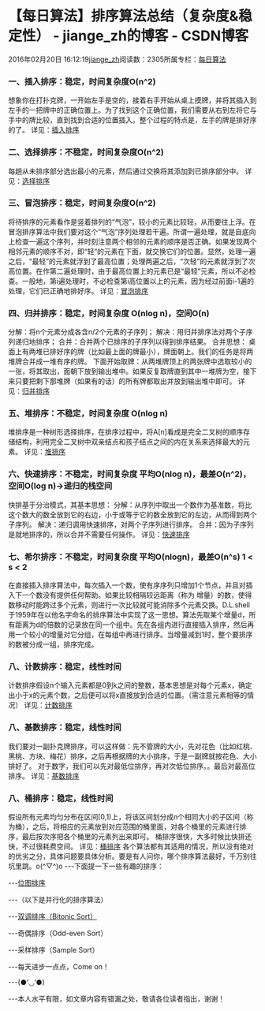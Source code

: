 
# 【每日算法】排序算法总结（复杂度&稳定性） - jiange_zh的博客 - CSDN博客


2016年02月20日 16:12:19[jiange_zh](https://me.csdn.net/jiange_zh)阅读数：2305所属专栏：[每日算法](https://blog.csdn.net/column/details/algorithmeveryday.html)



### 一、插入排序：稳定，时间复杂度O(n^2)
想象你在打扑克牌，一开始左手是空的，接着右手开始从桌上摸牌，并将其插入到左手的一把牌中的正确位置上。为了找到这个正确位置，我们需要从右到左将它与手中的牌比较，直到找到合适的位置插入。整个过程的特点是，左手的牌是排好序的了。
详见：[插入排序](http://blog.csdn.net/jiange_zh/article/details/50689556)
### 二、选择排序：不稳定，时间复杂度O(n^2)
每趟从未排序部分选出最小的元素，然后通过交换将其添加到已排序部分中。
详见：[选择排序](http://blog.csdn.net/jiange_zh/article/details/50689556)
### 三、冒泡排序：稳定，时间复杂度O(n^2)
将待排序的元素看作是竖着排列的“气泡”，较小的元素比较轻，从而要往上浮。在冒泡排序算法中我们要对这个“气泡”序列处理若干遍。所谓一遍处理，就是自底向上检查一遍这个序列，并时刻注意两个相邻的元素的顺序是否正确。如果发现两个相邻元素的顺序不对，即“轻”的元素在下面，就交换它们的位置。显然，处理一遍之后，“最轻”的元素就浮到了最高位置；处理两遍之后，“次轻”的元素就浮到了次高位置。在作第二遍处理时，由于最高位置上的元素已是“最轻”元素，所以不必检查。一般地，第i遍处理时，不必检查第i高位置以上的元素，因为经过前面i-1遍的处理，它们已正确地排好序。
详见：[冒泡排序](http://blog.csdn.net/jiange_zh/article/details/50689556)
### 四、归并排序：稳定，时间复杂度 O(nlog n)，空间O(n)
分解：将n个元素分成各含n/2个元素的子序列；
解决：用归并排序法对两个子序列递归地排序；
合并：合并两个已排序的子序列以得到排序结果。
合并思想：
桌面上有两堆已排好序的牌（比如最上面的牌最小），牌面朝上。我们的任务是将两堆牌合并成一堆有序的牌。
下面开始取牌：从两堆牌顶上的两张牌中选取较小的一张，将其取出，面朝下放到输出堆中。如果反复取牌直到其中一堆牌为空，接下来只要把剩下那堆牌（如果有的话）的所有牌都取出并放到输出堆中即可。
详见：[归并排序](http://blog.csdn.net/jiange_zh/article/details/50698964)
### 五、堆排序：不稳定，时间复杂度 O(nlog n)
堆排序是一种树形选择排序，在排序过程中，将A[n]看成是完全二叉树的顺序存储结构，利用完全二叉树中双亲结点和孩子结点之间的内在关系来选择最大的元素。
详见：[堆排序](http://blog.csdn.net/jiange_zh/article/details/50700481)
### 六、快速排序：不稳定，时间复杂度 平均O(nlog n)，最差O(n^2)，空间O(log n)->递归的栈空间
快排基于分治模式，其基本思想：
分解：从序列中取出一个数作为基准数，将比这个数大的数全放到它的右边，小于或等于它的数全放到它的左边，从而得到两个子序列。
解决：递归调用快速排序，对两个子序列进行排序。
合并：因为子序列是就地排序的，所以合并不需要任何操作。
详见：[快速排序](http://blog.csdn.net/jiange_zh/article/details/50685630)
### 七、希尔排序：不稳定，时间复杂度 平均O(nlogn)，最差O(n^s) 1 < s < 2
在直接插入排序算法中，每次插入一个数，使有序序列只增加1个节点，并且对插入下一个数没有提供任何帮助。如果比较相隔较远距离（称为 增量）的数，使得数移动时能跨过多个元素，则进行一次比较就可能消除多个元素交换。D.L.shell于1959年在以他名字命名的排序算法中实现了这一思想。算法先取某个增量d，所有距离为d的倍数的记录放在同一个组中。先在各组内进行直接插入排序，然后再用一个较小的增量对它分组，在每组中再进行排序。当增量减到1时，整个要排序的数被分成一组，排序完成。
### 八、计数排序：稳定，线性时间
计数排序假设n个输入元素都是0到k之间的整数，基本思想是对每个元素x，确定出小于x的元素个数，之后便可以将x直接放到合适的位置。（需注意元素相等的情况）
详见：[计数排序](http://blog.csdn.net/jiange_zh/article/details/50703949)
### 八、基数排序：稳定，线性时间
我们要对一副扑克牌排序，可以这样做：先不管牌的大小，先对花色（比如红桃、黑桃、方块、梅花）排序，之后再根据牌的大小排序，于是一副牌就按花色、大小排好了。
对于数字，我们可以先对最低位排序，再对次低位排序。。最后对最高位排序。
详见：[基数排序](http://blog.csdn.net/jiange_zh/article/details/50703949)
### 八、桶排序：稳定，线性时间
假设所有元素均匀分布在区间[0,1)上，将该区间划分成n个相同大小的子区间（称为桶），之后，将相应的元素放到对应范围的桶里面，对各个桶里的元素进行排序，最后按次序把各个桶里的元素列出来即可。
桶排序很快，大多时候比快排还快，不过很耗费空间。
详见：[桶排序](http://blog.csdn.net/jiange_zh/article/details/50703949)
各个算法都有其适用的情况，所以没有绝对的优劣之分，具体问题要具体分析。要是有人问你，哪个排序算法最好，千万别往坑里跳。o(^▽^)o
---下面提一下一些有趣的排序：

---[位图排序](http://blog.csdn.net/?aspxerrorpath=/jiange_zh/article/details/49473949)

---（以下是并行化的排序算法）

---[双调排序（Bitonic Sort）](http://blog.csdn.net/jiange_zh/article/details/49533477)

---奇偶排序（Odd-even Sort）

---采样排序（Sample Sort）

---每天进步一点点，Come on！

---(●’◡’●)

---本人水平有限，如文章内容有错漏之处，敬请各位读者指出，谢谢！


